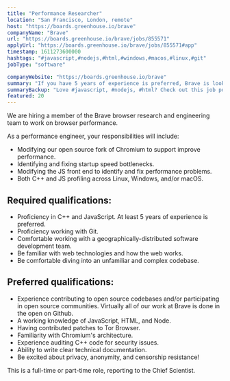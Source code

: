 ```yaml
---
title: "Performance Researcher"
location: "San Francisco, London, remote"
host: "https://boards.greenhouse.io/brave"
companyName: "Brave"
url: "https://boards.greenhouse.io/brave/jobs/855571"
applyUrl: "https://boards.greenhouse.io/brave/jobs/855571#app"
timestamp: 1611273600000
hashtags: "#javascript,#nodejs,#html,#windows,#macos,#linux,#git"
jobType: "software"

companyWebsite: "https://boards.greenhouse.io/brave"
summary: "If you have 5 years of experience is preferred, Brave is looking for someone with your knowledge."
summaryBackup: "Love #javascript, #nodejs, #html? Check out this job post!"
featured: 20
---
```


We are hiring a member of the Brave browser research and engineering team to work on browser performance.

As a performance engineer, your responsibilities will include:

*   Modifying our open source fork of Chromium to support improve performance.
*   Identifying and fixing startup speed bottlenecks.
*   Modifying the JS front end to identify and fix performance problems.
*   Both C++ and JS profiling across Linux, Windows, and/or macOS.

## Required qualifications:

*   Proficiency in C++ and JavaScript. At least 5 years of experience is preferred.
*   Proficiency working with Git.
*   Comfortable working with a geographically-distributed software development team.
*   Be familiar with web technologies and how the web works.
*   Be comfortable diving into an unfamiliar and complex codebase.

## Preferred qualifications:

*   Experience contributing to open source codebases and/or participating in open source communities. Virtually all of our work at Brave is done in the open on Github.
*   A working knowledge of JavaScript, HTML, and Node.
*   Having contributed patches to Tor Browser.
*   Familiarity with Chromium's architecture.
*   Experience auditing C++ code for security issues.
*   Ability to write clear technical documentation.
*   Be excited about privacy, anonymity, and censorship resistance!

This is a full-time or part-time role, reporting to the Chief Scientist.
